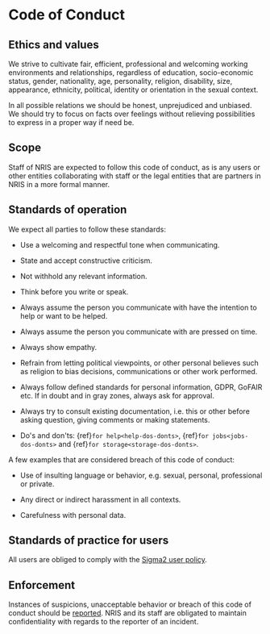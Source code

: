 # Code of Conduct

## Ethics and values

We strive to cultivate fair, efficient, professional and welcoming working environments and relationships, regardless of education, socio-economic status, gender, nationality, age, personality, religion, disability, size, appearance, ethnicity, political, identity or orientation in the sexual context. 

In all possible relations we should be honest, unprejudiced and unbiased. We should try to focus on facts over feelings without relieving possibilities to express in a proper way if need be. 

## Scope

Staff of NRIS are expected to follow this code of conduct, as is any users or other entities collaborating with staff or the legal entities that are partners in NRIS in a more formal manner.

## Standards of operation

We expect all parties to follow these standards:

- Use a welcoming and respectful tone when communicating.

- State and accept constructive criticism.

- Not withhold any relevant information.

- Think before you write or speak.

- Always assume the person you communicate with have the intention to help or want to be helped.

- Always assume the person you communicate with are pressed on time.

- Always show empathy.

- Refrain from letting political viewpoints, or other personal believes such as religion to bias decisions, communications or other work performed.

- Always follow defined standards for personal information, GDPR, GoFAIR etc. If in doubt and in gray zones, always ask for approval.

- Always try to consult existing documentation, i.e. this or other before asking question, giving comments or making statements.

- Do's and don'ts: {ref}`for help<help-dos-donts>`, {ref}`for jobs<jobs-dos-donts>` and {ref}`for storage<storage-dos-donts>`.

A few examples that are considered breach of this code of conduct:

- Use of insulting language or behavior, e.g. sexual, personal, professional or private.

- Any direct or indirect harassment in all contexts.

- Carefulness with personal data.

## Standards of practice for users
All users are obliged to comply with the [Sigma2 user policy](https://www.sigma2.no/acceptable-use-policy).

## Enforcement 
Instances of suspicions, unacceptable behavior or breach of this code of conduct should be [reported](mailto:sigm2@nris.no). NRIS and its staff are obligated to maintain confidentiality with regards to the reporter of an incident.
